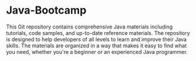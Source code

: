 # Java-Bootcamp
This Git repository contains comprehensive Java materials including tutorials, code samples, and up-to-date reference materials.
The repository is designed to help developers of all levels to learn and improve their Java skills.
The materials are organized in a way that makes it easy to find what you need, whether you're a beginner or an experienced Java programmer.
